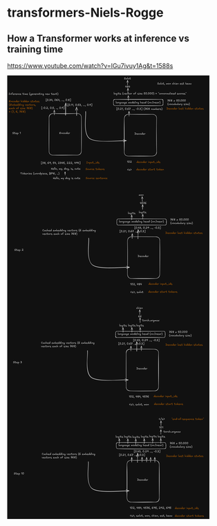 # transformers-Niels-Rogge
## How a Transformer works at inference vs training time
https://www.youtube.com/watch?v=IGu7ivuy1Ag&t=1588s

![alt text](figures/transformers-2025-08-24-1513.png "Title")